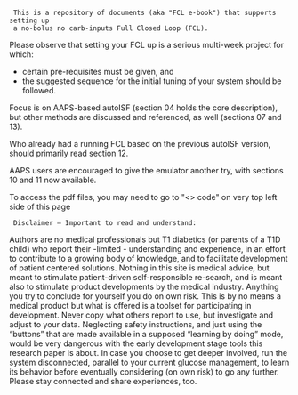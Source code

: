      
     This is a repository of documents (aka "FCL e-book") that supports setting up 
     a no-bolus no carb-inputs Full Closed Loop (FCL). 
     
Please observe that setting your FCL up is a serious multi-week project for which: 
* certain pre-requisites must be given, and 
* the suggested sequence for the initial tuning of your system should be followed.
     
     
Focus is on AAPS-based autoISF (section 04 holds the core description), 
but other methods are discussed and referenced, as well (sections 07 and 13).

Who already had a running FCL based on the previous autoISF version, should primarily read section 12.

AAPS users are encouraged to give the emulator another try, with sections 10 and 11 now available.
     
To access the pdf files, you may need to go to "<> code" on very top left side of this page   

      
     Disclaimer – Important to read and understand:

Authors are no medical professionals but T1 diabetics (or parents of a T1D child) who report their -limited - understanding and experience, in an effort to contribute to a growing body of knowledge, and to facilitate development of patient centered solutions. 
Nothing in this site is medical advice, but meant to stimulate patient-driven self-responsible re-search, and is meant also to stimulate product developments by the medical industry. Anything you try to conclude for yourself you do on own risk. This is by no means a medical product but what is offered is a toolset for participating in development. 
Never copy what others report to use, but investigate and adjust to your data. Neglecting safety instructions, and just using the “buttons” that are made available in a supposed “learning by doing” mode, would be very dangerous with the early development stage tools this research paper is about. 
In case you choose to get deeper involved, run the system disconnected, parallel to your current glucose management, to learn its behavior before eventually considering (on own risk) to go any further. Please stay connected and share experiences, too.

     

 
